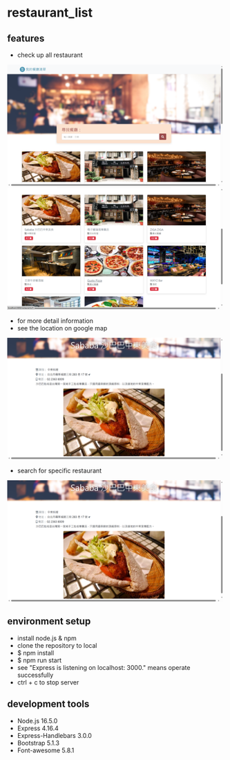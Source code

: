 # restaurant_list
## features
* check up all restaurant
<img src="https://github.com/YenYu-Tung/restaurant_list/blob/master/res-list-main.png" width="500px"/>
<img src="https://github.com/YenYu-Tung/restaurant_list/blob/master/res-list-main2.png" width="500px"/>

* for more detail information
* see the location on google map
<img src="https://github.com/YenYu-Tung/restaurant_list/blob/master/res-list-show.png" width="500px"/>

* search for specific restaurant
<img src="https://github.com/YenYu-Tung/restaurant_list/blob/master/res-list-show.png" width="500px"/>

## environment setup
* install node.js & npm
* clone the repository to local
* $ npm install
* $ npm run start
* see "Express is listening on localhost: 3000." means operate successfully
* ctrl + c to stop server
## development tools
* Node.js 16.5.0
* Express 4.16.4
* Express-Handlebars 3.0.0
* Bootstrap 5.1.3
* Font-awesome 5.8.1
